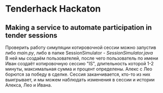 
# Tenderhack Hackaton
Making a service to automate participation in tender sessions
---
Проверить работу симуляции котировочной сессии можно запустив либо *main.py*, либо в папке SessionSimulator - *SessionSimulator.java*  
В ней мы создаём пользователей, после чего пользователь по имени Иван создаёт котировочную сессию "IS", длительность которой 1-2 минуты, максимальная сумма и процент определены. Алекс с Лео борются за победу в сделке. Сессия заканчивается, кто-то из них выигрывает, и мы можем наблюдать изменения в сессии и истории Алекса, Лео и Ивана.

